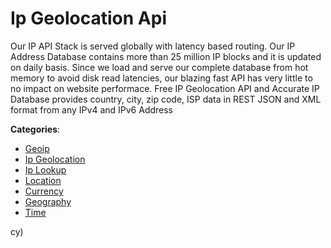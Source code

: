 # Ip Geolocation Api


Our IP API Stack is served globally with latency based routing.  Our IP Address Database contains more than 25 million IP blocks and it is updated on daily basis.  Since we load and serve our complete database from hot memory to avoid disk read latencies, our blazing fast API has very little to no impact on website performace. Free IP Geolocation API and Accurate IP Database provides country, city, zip code, ISP data in REST JSON and XML format from any IPv4 and IPv6 Address



**Categories**:
- [Geoip](https://github.com/apis-list/apis-list#geoip)
- [Ip Geolocation](https://github.com/apis-list/apis-list#ip-geolocation)
- [Ip Lookup](https://github.com/apis-list/apis-list#ip-lookup)
- [Location](https://github.com/apis-list/apis-list#location)
- [Currency](https://github.com/apis-list/apis-list#currency)
- [Geography](https://github.com/apis-list/apis-list#geography)
- [Time](https://github.com/apis-list/apis-list#time)



cy)




